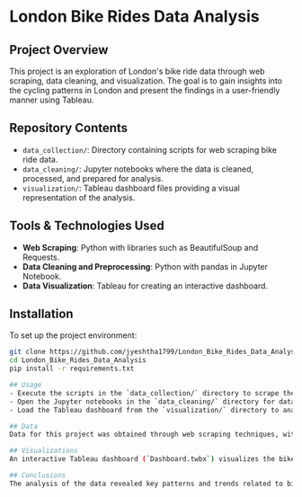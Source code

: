 # London Bike Rides Data Analysis

## Project Overview
This project is an exploration of London's bike ride data through web scraping, data cleaning, and visualization. The goal is to gain insights into the cycling patterns in London and present the findings in a user-friendly manner using Tableau.

## Repository Contents
- `data_collection/`: Directory containing scripts for web scraping bike ride data.
- `data_cleaning/`: Jupyter notebooks where the data is cleaned, processed, and prepared for analysis.
- `visualization/`: Tableau dashboard files providing a visual representation of the analysis.

## Tools & Technologies Used
- **Web Scraping**: Python with libraries such as BeautifulSoup and Requests.
- **Data Cleaning and Preprocessing**: Python with pandas in Jupyter Notebook.
- **Data Visualization**: Tableau for creating an interactive dashboard.

## Installation
To set up the project environment:
```bash
git clone https://github.com/jyeshtha1799/London_Bike_Rides_Data_Analysis.git
cd London_Bike_Rides_Data_Analysis
pip install -r requirements.txt

## Usage
- Execute the scripts in the `data_collection/` directory to scrape the data.
- Open the Jupyter notebooks in the `data_cleaning/` directory for data cleaning and preprocessing.
- Load the Tableau dashboard from the `visualization/` directory to analyze the visualized data.

## Data
Data for this project was obtained through web scraping techniques, with scripts available in the repository. The collected data underwent a thorough cleaning and preprocessing routine to prepare it for analysis.

## Visualizations
An interactive Tableau dashboard (`Dashboard.twbx`) visualizes the bike rides data. It includes various filters and selectors, allowing for a dynamic data exploration experience.

## Conclusions
The analysis of the data revealed key patterns and trends related to bike rides in London, highlighting aspects such as peak usage times, favored routes, and rider demographics.



